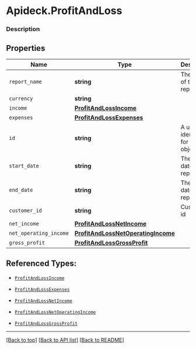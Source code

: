 # Apideck.ProfitAndLoss

### Description

## Properties
Name | Type | Description | Notes
------------ | ------------- | ------------- | -------------
`report_name` | **string** | The name of the report | 
`currency` | **string** |  | 
`income` | [**ProfitAndLossIncome**](ProfitAndLossIncome.md) |  | 
`expenses` | [**ProfitAndLossExpenses**](ProfitAndLossExpenses.md) |  | 
`id` | **string** | A unique identifier for an object. | [optional] 
`start_date` | **string** | The start date of the report | [optional] 
`end_date` | **string** | The start date of the report | [optional] 
`customer_id` | **string** | Customer id | [optional] 
`net_income` | [**ProfitAndLossNetIncome**](ProfitAndLossNetIncome.md) |  | [optional] 
`net_operating_income` | [**ProfitAndLossNetOperatingIncome**](ProfitAndLossNetOperatingIncome.md) |  | [optional] 
`gross_profit` | [**ProfitAndLossGrossProfit**](ProfitAndLossGrossProfit.md) |  | [optional] 





## Referenced Types:


* [`ProfitAndLossIncome`](ProfitAndLossIncome.md)
* [`ProfitAndLossExpenses`](ProfitAndLossExpenses.md)




* [`ProfitAndLossNetIncome`](ProfitAndLossNetIncome.md)
* [`ProfitAndLossNetOperatingIncome`](ProfitAndLossNetOperatingIncome.md)
* [`ProfitAndLossGrossProfit`](ProfitAndLossGrossProfit.md)

---

[[Back to top]](#) [[Back to API list]](../../../../README.md#documentation-for-api-endpoints) [[Back to README]](../../../../README.md)



